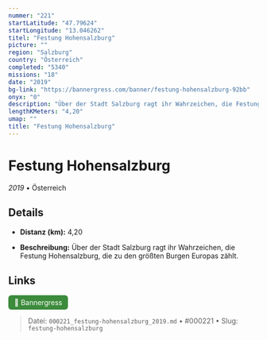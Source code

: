 ```yaml
---
nummer: "221"
startLatitude: "47.79624"
startLongitude: "13.046262"
titel: "Festung Hohensalzburg"
picture: ""
region: "Salzburg"
country: "Österreich"
completed: "5340"
missions: "18"
date: "2019"
bg-link: "https://bannergress.com/banner/festung-hohensalzburg-92bb"
onyx: "0"
description: "Über der Stadt Salzburg ragt ihr Wahrzeichen, die Festung Hohensalzburg, die zu den größten Burgen Europas zählt."
lengthKMeters: "4,20"
umap: ""
title: "Festung Hohensalzburg"
---
```

# Festung Hohensalzburg

*2019* • Österreich



## Details
- **Distanz (km):** 4,20



- **Beschreibung:** Über der Stadt Salzburg ragt ihr Wahrzeichen, die Festung Hohensalzburg, die zu den größten Burgen Europas zählt.


## Links
<div style="margin-top: 0.5em;">
<a href="https://bannergress.com/banner/festung-hohensalzburg-92bb" target="_blank" style="display:inline-block;margin-right:8px;padding:6px 12px;background-color:#3c8b3c;color:white;text-decoration:none;border-radius:6px;">🔗 Bannergress</a>

</div>


> Datei: `000221_festung-hohensalzburg_2019.md` • #000221 • Slug: `festung-hohensalzburg`
